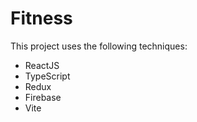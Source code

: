 # Fitness

This project uses the following techniques:

- ReactJS
- TypeScript
- Redux
- Firebase
- Vite
